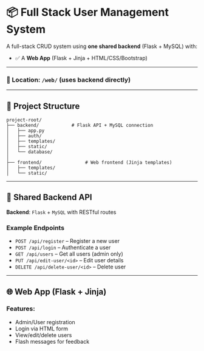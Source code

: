 # 📦 Full Stack User Management System

A full-stack CRUD system using **one shared backend** (Flask + MySQL) with:

- ✅ A **Web App** (Flask + Jinja + HTML/CSS/Bootstrap)

---

### 📂 Location: `/web/` (uses backend directly)

---

## 📁 Project Structure

```
project-root/
├── backend/            # Flask API + MySQL connection
│   ├── app.py
│   ├── auth/
│   ├── templates/
│   ├── static/
│   └── database/
│
├── frontend/                # Web frontend (Jinja templates)
│   ├── templates/
│   └── static/

```

---
## 🔌 Shared Backend API

**Backend**: `Flask` + `MySQL` with RESTful routes

### Example Endpoints

- `POST /api/register` – Register a new user
- `POST /api/login` – Authenticate a user
- `GET /api/users` – Get all users (admin only)
- `PUT /api/edit-user/<id>` – Edit user details
- `DELETE /api/delete-user/<id>` – Delete user

---
## 🌐 Web App (Flask + Jinja)

### Features:

- Admin/User registration
- Login via HTML form
- View/edit/delete users
- Flash messages for feedback
